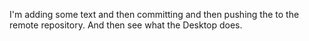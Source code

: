 I'm adding some text and then committing and then pushing the to the remote repository. And then see what the Desktop does. 
